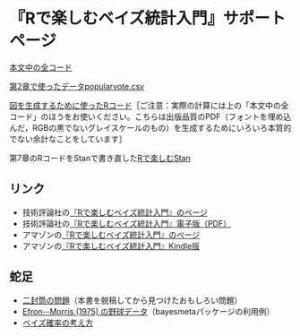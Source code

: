 # 『Rで楽しむベイズ統計入門』サポートページ

[本文中の全コード](code.md)

[第2章で使ったデータpopularvote.csv](fig/popularvote.csv)

[図を生成するために使ったRコード](fig/)［ご注意：実際の計算には上の「本文中の全コード」のほうをお使いください。こちらは出版品質のPDF（フォントを埋め込んだ，RGBの黒でないグレイスケールのもの）を生成するためにいろいろ本質的でない余計なことをしています］

第7章のRコードをStanで書き直した[Rで楽しむStan](https://oku.edu.mie-u.ac.jp/~okumura/rstan/)

## リンク

* 技術評論社の[『Rで楽しむベイズ統計入門』のページ](http://gihyo.jp/book/2018/978-4-7741-9503-2)
* 技術評論社の[『Rで楽しむベイズ統計入門』電子版（PDF）](https://gihyo.jp/dp/ebook/2018/978-4-7741-9561-2)
* アマゾンの[『Rで楽しむベイズ統計入門』のページ](https://www.amazon.co.jp/dp/4774195030)
* アマゾンの[『Rで楽しむベイズ統計入門』Kindle版](https://www.amazon.co.jp/dp/B07919W1YX)

## 蛇足

* [二封筒の問題](https://oku.edu.mie-u.ac.jp/~okumura/stat/exchangeparadox.html)（本書を脱稿してから見つけたおもしろい問題）
* [Efron--Morris (1975) の野球データ](https://oku.edu.mie-u.ac.jp/~okumura/stat/efronmorris.html)（bayesmetaパッケージの利用例）
* [ベイズ確率の考え方](https://oku.edu.mie-u.ac.jp/~okumura/stat/bayesianprobability.html)


